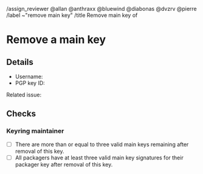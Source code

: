 <!--
This template is used when an existing main PGP public key needs to be removed
from the distribution's keyring.
It is used by users with a valid main key after all steps in an accompanying
issue (opened with the template "Remove Main Key") have been fulfilled.
-->
/assign_reviewer @allan @anthraxx @bluewind @diabonas @dvzrv @pierre
/label ~"remove main key"
/title Remove main key of <!-- MODIFY: Add the main key holder's username -->
<!--
Please do not remove the above quick actions, which automatically label the
issue and assign relevant users.
-->

# Remove a main key

## Details

- Username: <!-- MODIFY: Add the @-prefixed username -->
- PGP key ID: <!-- MODIFY: Add the "long format" key ID of the PGP public key here -->

Related issue: <!-- MODIFY: Add #-prefixed issue number -->

## Checks

### Keyring maintainer

- [ ] There are more than or equal to three valid main keys remaining after
  removal of this key.
- [ ] All packagers have at least three valid main key signatures for their
  packager key after removal of this key.

